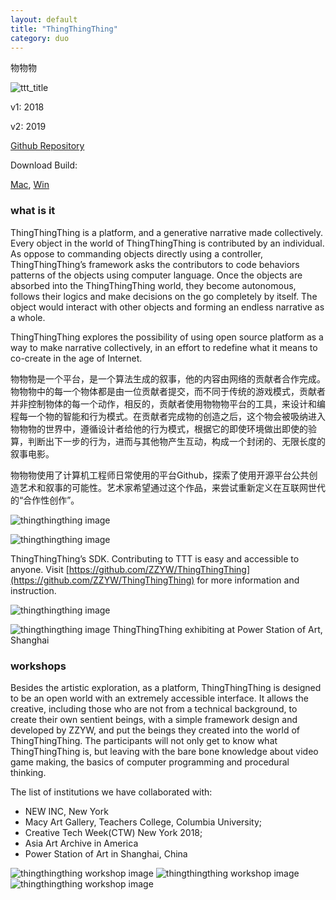 ```yaml
---
layout: default
title: "ThingThingThing"
category: duo
---
```


物物物

![ttt_title](/assets/image/ttt_9.png)

v1: 2018

v2: 2019

[Github Repository](https://github.com/ZZYW/ThingThingThing)

Download Build:

[Mac](https://github.com/ZZYW/ThingThingThing/releases/download/v1.42-alpha/ttt_1.42_alpha_mac.app.zip), [Win](https://github.com/ZZYW/ThingThingThing/releases/download/v1.42-alpha/ttt_1.42_alpha_PC.zip)

### what is it

ThingThingThing is a platform, and a generative narrative made collectively. Every object in the world of ThingThingThing is contributed by an individual. As oppose to commanding objects directly using a controller, ThingThingThing’s framework asks the contributors to code behaviors patterns of the objects using computer language. Once the objects are absorbed into the ThingThingThing world, they become autonomous, follows their logics and make decisions on the go completely by itself. The object would interact with other objects and forming an endless narrative as a whole.

ThingThingThing explores the possibility of using open source platform as a way to make narrative collectively, in an effort to redefine what it means to co-create in the age of Internet.

物物物是一个平台，是一个算法生成的叙事，他的内容由网络的贡献者合作完成。物物物中的每一个物体都是由一位贡献者提交，而不同于传统的游戏模式，贡献者并非控制物体的每一个动作，相反的，贡献者使用物物物平台的工具，来设计和编程每一个物的智能和行为模式。在贡献者完成物的创造之后，这个物会被吸纳进入物物物的世界中，遵循设计者给他的行为模式，根据它的即使环境做出即使的验算，判断出下一步的行为，进而与其他物产生互动，构成一个封闭的、无限长度的叙事电影。

物物物使用了计算机工程师日常使用的平台Github，探索了使用开源平台公共创造艺术和叙事的可能性。艺术家希望通过这个作品，来尝试重新定义在互联网世代的“合作性创作”。

![thingthingthing image](/assets/image/ttt_2.png)

![thingthingthing image](/assets/image/ttt_github.png)

ThingThingThing’s SDK. Contributing to TTT is easy and accessible to anyone.
Visit [https://github.com/ZZYW/ThingThingThing](https://github.com/ZZYW/ThingThingThing) for more information and instruction.

![thingthingthing image](/assets/image/ttt_7.png)






![thingthingthing image](/assets/image/ttt_installation_1.jpg)
ThingThingThing exhibiting at Power Station of Art, Shanghai

### workshops

Besides the artistic exploration, as a platform, ThingThingThing is designed to be an open world with an extremely accessible interface. It allows the creative, including those who are not from a technical background, to create their own sentient beings, with a simple framework design and developed by ZZYW, and put the beings they created into the world of ThingThingThing. The participants will not only get to know what ThingThingThing is, but leaving with the bare bone knowledge about video game making, the basics of computer programming and procedural thinking.

The list of institutions we have collaborated with:

- NEW INC, New York
- Macy Art Gallery, Teachers College, Columbia University;
- Creative Tech Week(CTW) New York 2018;
- Asia Art Archive in America
- Power Station of Art in Shanghai, China




![thingthingthing workshop image](/assets/image/ttt_workshop_psa.jpg)
![thingthingthing workshop image](/assets/image/ttt_workshop_aaa.jpg)
![thingthingthing workshop image](/assets/image/ttt_workshop_tc.jpg)
